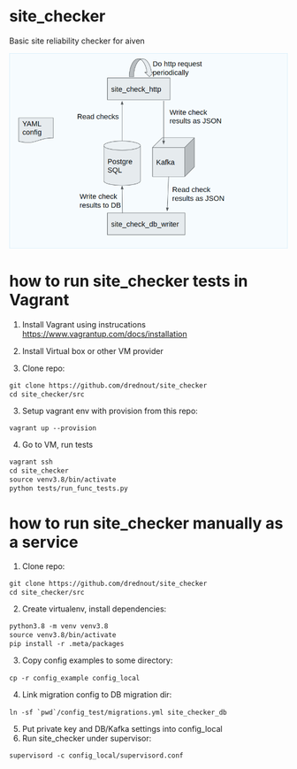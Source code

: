 # site_checker
Basic site reliability checker for aiven


![Big picture](./pictures/big_picture.png)


# how to run site_checker tests in Vagrant

1. Install Vagrant using instrucations
https://www.vagrantup.com/docs/installation

2. Install Virtual box or other VM provider

1. Clone repo:

```
git clone https://github.com/drednout/site_checker
cd site_checker/src
```

3. Setup vagrant env with provision from this repo:
```
vagrant up --provision
```

4. Go to VM, run tests

```
vagrant ssh
cd site_checker
source venv3.8/bin/activate
python tests/run_func_tests.py
```



# how to run site_checker manually as a service

1. Clone repo:

```
git clone https://github.com/drednout/site_checker
cd site_checker/src
```

2. Create virtualenv, install dependencies:

```
python3.8 -m venv venv3.8
source venv3.8/bin/activate
pip install -r .meta/packages
```

3. Copy config examples to some directory:

`cp -r config_example config_local`

4. Link migration config to DB migration dir:

``
ln -sf `pwd`/config_test/migrations.yml site_checker_db
``

5. Put private key and DB/Kafka settings into config_local
6. Run site_checker under supervisor:
```
supervisord -c config_local/supervisord.conf
```
